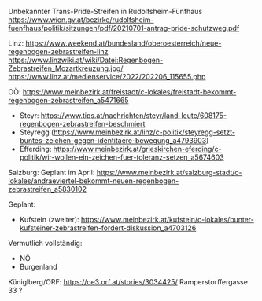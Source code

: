 Unbekannter Trans-Pride-Streifen in Rudolfsheim-Fünfhaus
https://www.wien.gv.at/bezirke/rudolfsheim-fuenfhaus/politik/sitzungen/pdf/20210701-antrag-pride-schutzweg.pdf

Linz:
https://www.weekend.at/bundesland/oberoesterreich/neue-regenbogen-zebrastreifen-linz
https://www.linzwiki.at/wiki/Datei:Regenbogen-Zebrastreifen_Mozartkreuzung.jpg/
https://www.linz.at/medienservice/2022/202206_115655.php

OÖ:
https://www.meinbezirk.at/freistadt/c-lokales/freistadt-bekommt-regenbogen-zebrastreifen_a5471665
- Steyr: https://www.tips.at/nachrichten/steyr/land-leute/608175-regenbogen-zebrastreifen-beschmiert
- Steyregg (https://www.meinbezirk.at/linz/c-politik/steyregg-setzt-buntes-zeichen-gegen-identitaere-bewegung_a4793903)
- Efferding: https://www.meinbezirk.at/grieskirchen-eferding/c-politik/wir-wollen-ein-zeichen-fuer-toleranz-setzen_a5674603

Salzburg:
Geplant im April: https://www.meinbezirk.at/salzburg-stadt/c-lokales/andraeviertel-bekommt-neuen-regenbogen-zebrastreifen_a5830102

Geplant:
- Kufstein (zweiter): https://www.meinbezirk.at/kufstein/c-lokales/bunter-kufsteiner-zebrastreifen-fordert-diskussion_a4703126

Vermutlich vollständig:

- NÖ
- Burgenland

Küniglberg/ORF: https://oe3.orf.at/stories/3034425/
Ramperstorffergasse 33 ?
